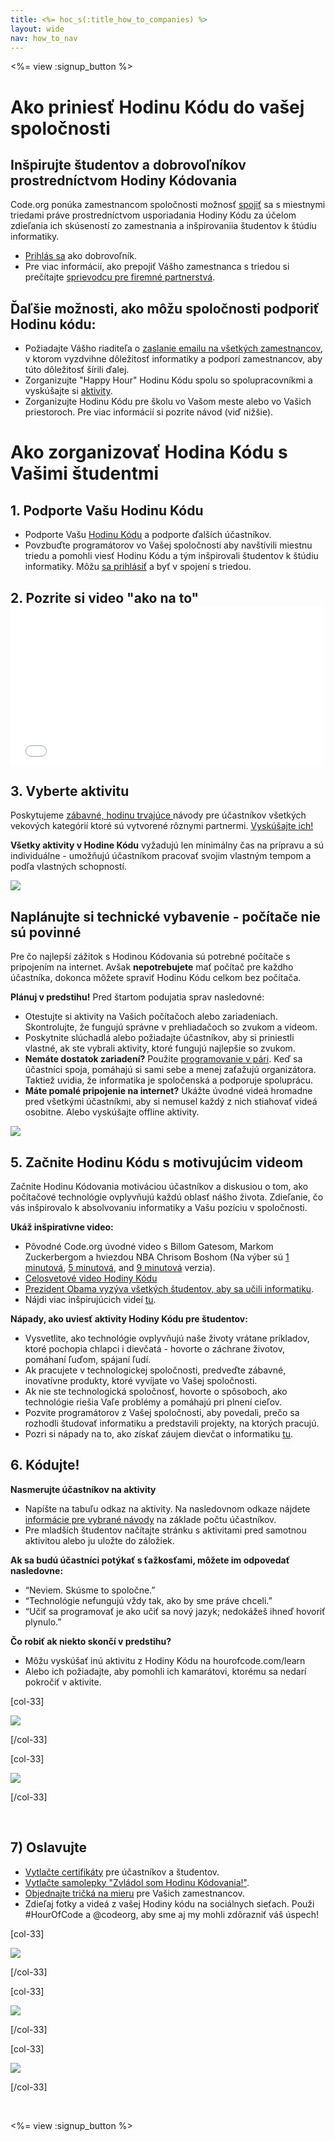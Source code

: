 ```yaml
---
title: <%= hoc_s(:title_how_to_companies) %>
layout: wide
nav: how_to_nav
---
```

<%= view :signup_button %>

# Ako priniesť Hodinu Kódu do vašej spoločnosti

## Inšpirujte študentov a dobrovoľníkov prostredníctvom Hodiny Kódovania

Code.org ponúka zamestnancom spoločnosti možnosť [spojiť](<%= resolve_url('https://code.org/volunteer') %>) sa s miestnymi triedami práve prostredníctvom usporiadania Hodiny Kódu za účelom zdieľania ich skúseností zo zamestnania a inšpirovaniia študentov k štúdiu informatiky.

- [Prihlás sa](<%= resolve_url('https://code.org/volunteer') %>) ako dobrovoľník.
- Pre viac informácií, ako prepojiť Vášho zamestnanca s triedou si prečítajte [sprievodcu pre firemné partnerstvá](<%= localized_file('/files/HourOfCodeGuideForCorporatePartners.pdf') %>).

## Ďaľšie možnosti, ako môžu spoločnosti podporiť Hodinu kódu:

- Požiadajte Vášho riaditeľa o [zaslanie emailu na všetkých zamestnancov](<%= resolve_url('/promote/resources#sample-emails') %>), v ktorom vyzdvihne dôležitosť informatiky a podporí zamestnancov, aby túto dôležitosť šírili ďalej. 
- Zorganizujte "Happy Hour" Hodinu Kódu spolu so spolupracovníkmi a vyskúšajte si [aktivity](<%= resolve_url('/learn') %>).
- Zorganizujte Hodinu Kódu pre školu vo Vašom meste alebo vo Vašich priestoroch. Pre viac informácií si pozrite návod (viď nižšie).

# Ako zorganizovať Hodina Kódu s Vašimi študentmi

## 1. Podporte Vašu Hodinu Kódu

- Podporte Vašu [Hodinu Kódu](<%= resolve_url('/promote') %>) a podporte ďalších účastníkov.
- Povzbuďte programátorov vo Vašej spoločnosti aby navštívili miestnu triedu a pomohli viesť Hodinu Kódu a tým inšpirovali študentov k štúdiu informatiky. Môžu [sa prihlásiť](<%= resolve_url('https://code.org/volunteer/engineer') %>) a byť v spojení s triedou.

## 2. Pozrite si video "ako na to" <iframe width="500" height="255" src="//www.youtube.com/embed/SrnvvWDm73k" frameborder="0" allowfullscreen mark="crwd-mark"></iframe> 

## 3. Vyberte aktivitu

Poskytujeme [ zábavné, hodinu trvajúce ](<%= resolve_url('/learn') %>) návody pre účastníkov všetkých vekových kategórií ktoré sú vytvorené rôznymi partnermi. [Vyskúšajte ich!](<%= resolve_url('/learn') %>)

**Všetky aktivity v Hodine Kódu** vyžadujú len minimálny čas na prípravu a sú individuálne - umožňujú účastníkom pracovať svojim vlastným tempom a podľa vlastných schopností.

[![](/images/fit-700/tutorials.png)](<%= resolve_url('/learn') %>)

## Naplánujte si technické vybavenie - počítače nie sú povinné

Pre čo najlepší zážitok s Hodinou Kódovania sú potrebné počítače s pripojením na internet. Avšak **nepotrebujete** mať počítač pre každho účastníka, dokonca môžete spraviť Hodinu Kódu celkom bez počítača.

**Plánuj v predstihu!** Pred štartom podujatia sprav nasledovné:

- Otestujte si aktivity na Vašich počítačoch alebo zariadeniach. Skontrolujte, že fungujú správne v prehliadačoch so zvukom a videom.
- Poskytnite slúchadlá alebo požiadajte účastníkov, aby si priniestli vlastné, ak ste vybrali aktivity, ktoré fungujú najlepšie so zvukom.
- **Nemáte dostatok zariadení?** Použite [ programovanie v pári](https://www.youtube.com/watch?v=vgkahOzFH2Q). Keď sa účastníci spoja, pomáhajú si sami sebe a menej zaťažujú organizátora. Taktiež uvidia, že informatika je spoločenská a podporuje spoluprácu.
- **Máte pomalé pripojenie na internet?** Ukážte úvodné videá hromadne pred všetkými účastníkmi, aby si nemusel každý z nich stiahovať videá osobitne. Alebo vyskúšajte offline aktivity.

<img src="/images/fit-350/group_ipad.jpg" />

## 5. Začnite Hodinu Kódu s motivujúcim videom

Začnite Hodinu Kódovania motiváciou účastníkov a diskusiou o tom, ako počítačové technológie ovplyvňujú každú oblasť nášho života. Zdieľanie, čo vás inšpirovalo k absolvovaniu informatiky a Vašu pozíciu v spoločnosti.

**Ukáž inšpiratívne video:**

- Pôvodné Code.org úvodné video s Billom Gatesom, Markom Zuckerbergom a hviezdou NBA Chrisom Boshom (Na výber sú [1 minutová](https://www.youtube.com/watch?v=qYZF6oIZtfc), [5 minutová](https://www.youtube.com/watch?v=nKIu9yen5nc), and [9 minutová](https://www.youtube.com/watch?v=dU1xS07N-FA) verzia).
- [Celosvetové video Hodiny Kódu](https://www.youtube.com/watch?v=KsOIlDT145A)
- [Prezident Obama vyzýva všetkých študentov, aby sa učili informatiku](https://www.youtube.com/watch?v=6XvmhE1J9PY).
- Nájdi viac inšpirujúcich videí [tu](https://www.youtube.com/playlist?list=PLzdnOPI1iJNfpD8i4Sx7U0y2MccnrNZuP).

**Nápady, ako uviesť aktivity Hodiny Kódu pre študentov:**

- Vysvetlite, ako technológie ovplyvňujú naše životy vrátane príkladov, ktoré pochopia chlapci i dievčatá - hovorte o záchrane životov, pomáhaní ľuďom, spájaní ľudí. 
- Ak pracujete v technologickej spoločnosti, predveďte zábavné, inovatívne produkty, ktoré vyvíjate vo Vašej spoločnosti.
- Ak nie ste technologická spoločnosť, hovorte o spôsoboch, ako technológie riešia Vaľe problémy a pomáhajú pri plnení cieľov.
- Pozvite programátorov z Vašej spoločnosti, aby povedali, prečo sa rozhodli študovať informatiku a predstavili projekty, na ktorých pracujú.
- Pozri si nápady na to, ako získať záujem dievčat o informatiku [tu](<%= resolve_url('https://code.org/girls') %>).

## 6. Kódujte!

**Nasmerujte účastníkov na aktivity**

- Napíšte na tabuľu odkaz na aktivity. Na nasledovnom odkaze nájdete [informácie pre vybrané návody](<%= resolve_url('/learn') %>) na základe počtu účastníkov.
- Pre mladších študentov načítajte stránku s aktivitami pred samotnou aktivitou alebo ju uložte do záložiek.

**Ak sa budú účastníci potýkať s ťažkosťami, môžete im odpovedať nasledovne:**

- “Neviem. Skúsme to spoločne.”
- “Technológie nefungujú vždy tak, ako by sme práve chceli.”
- “Učiť sa programovať je ako učiť sa nový jazyk; nedokážeš ihneď hovoriť plynulo.”

**Čo robiť ak niekto skončí v predstihu?**

- Môžu vyskúšať inú aktivitu z Hodiny Kódu na hourofcode.com/learn
- Alebo ich požiadajte, aby pomohli ich kamarátovi, ktorému sa nedarí pokročiť v aktivite.

[col-33]

![](/images/fit-250/highschoolgirls.jpeg)

[/col-33]

[col-33]

![](/images/fit-300/group_ar.jpg)

[/col-33]

<p style="clear:both">&nbsp;</p>

## 7) Oslavujte

- [Vytlačte certifikáty](<%= resolve_url('https://code.org/certificates') %>) pre účastníkov a študentov.
- [Vytlačte samolepky "Zvládol som Hodinu Kódovania!"](<%= resolve_url('/promote/resources#stickers') %>).
- [Objednajte tričká na mieru](http://blog.code.org/post/132608499493/hour-of-code-shirts-and-more) pre Vašich zamestnancov.
- Zdieľaj fotky a videá z vašej Hodiny kódu na sociálnych sieťach. Použi #HourOfCode a @codeorg, aby sme aj my mohli zdôrazniť váš úspech!

[col-33]

![](/images/fit-250/celebrate2.jpeg)

[/col-33]

[col-33]

![](/images/fit-260/highlight-certificates.jpg)

[/col-33]

[col-33]

![](/images/fit-300/boy-certificate.jpg)

[/col-33]

<p style="clear:both">&nbsp;</p>

<%= view :signup_button %>